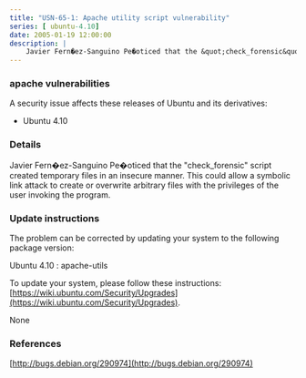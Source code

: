 ```yaml
---
title: "USN-65-1: Apache utility script vulnerability"
series: [ ubuntu-4.10]
date: 2005-01-19 12:00:00
description: |
    Javier Fern�ez-Sanguino Pe�oticed that the &quot;check_forensic&quot; script created temporary files in an insecure manner. This could allow a symbolic link attack to create or overwrite arbitrary files with the privileges of the user invoking the program.
--- 
```

 
 


### apache vulnerabilities

A security issue affects these releases of Ubuntu and its derivatives:

* Ubuntu 4.10

### Details

Javier Fern�ez-Sanguino Pe�oticed that the &quot;check_forensic&quot; script created temporary files in an insecure manner. This could allow a symbolic link attack to create or overwrite arbitrary files with the privileges of the user invoking the program.

### Update instructions

The problem can be corrected by updating your system to the following package version:

Ubuntu 4.10
 : apache-utils 

To update your system, please follow these instructions: [https://wiki.ubuntu.com/Security/Upgrades](https://wiki.ubuntu.com/Security/Upgrades).

None

### References

 
 [http://bugs.debian.org/290974](http://bugs.debian.org/290974)
 

